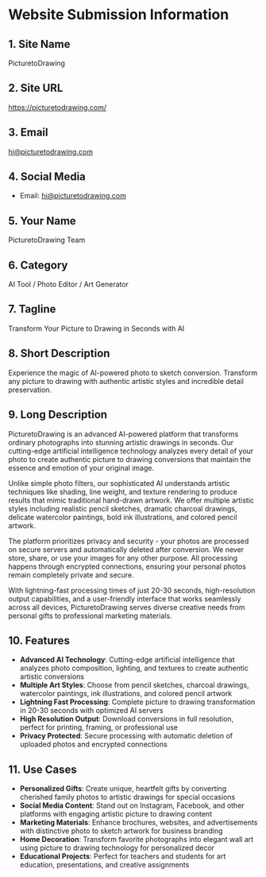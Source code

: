# Website Submission Information

## 1. Site Name
PicturetoDrawing

## 2. Site URL
https://picturetodrawing.com/

## 3. Email
hi@picturetodrawing.com

## 4. Social Media
- Email: hi@picturetodrawing.com

## 5. Your Name
PicturetoDrawing Team

## 6. Category
AI Tool / Photo Editor / Art Generator

## 7. Tagline
Transform Your Picture to Drawing in Seconds with AI

## 8. Short Description
Experience the magic of AI-powered photo to sketch conversion. Transform any picture to drawing with authentic artistic styles and incredible detail preservation.

## 9. Long Description
PicturetoDrawing is an advanced AI-powered platform that transforms ordinary photographs into stunning artistic drawings in seconds. Our cutting-edge artificial intelligence technology analyzes every detail of your photo to create authentic picture to drawing conversions that maintain the essence and emotion of your original image.

Unlike simple photo filters, our sophisticated AI understands artistic techniques like shading, line weight, and texture rendering to produce results that mimic traditional hand-drawn artwork. We offer multiple artistic styles including realistic pencil sketches, dramatic charcoal drawings, delicate watercolor paintings, bold ink illustrations, and colored pencil artwork.

The platform prioritizes privacy and security - your photos are processed on secure servers and automatically deleted after conversion. We never store, share, or use your images for any other purpose. All processing happens through encrypted connections, ensuring your personal photos remain completely private and secure.

With lightning-fast processing times of just 20-30 seconds, high-resolution output capabilities, and a user-friendly interface that works seamlessly across all devices, PicturetoDrawing serves diverse creative needs from personal gifts to professional marketing materials.

## 10. Features
- **Advanced AI Technology**: Cutting-edge artificial intelligence that analyzes photo composition, lighting, and textures to create authentic artistic conversions
- **Multiple Art Styles**: Choose from pencil sketches, charcoal drawings, watercolor paintings, ink illustrations, and colored pencil artwork
- **Lightning Fast Processing**: Complete picture to drawing transformation in 20-30 seconds with optimized AI servers
- **High Resolution Output**: Download conversions in full resolution, perfect for printing, framing, or professional use
- **Privacy Protected**: Secure processing with automatic deletion of uploaded photos and encrypted connections

## 11. Use Cases
- **Personalized Gifts**: Create unique, heartfelt gifts by converting cherished family photos to artistic drawings for special occasions
- **Social Media Content**: Stand out on Instagram, Facebook, and other platforms with engaging artistic picture to drawing content
- **Marketing Materials**: Enhance brochures, websites, and advertisements with distinctive photo to sketch artwork for business branding
- **Home Decoration**: Transform favorite photographs into elegant wall art using picture to drawing technology for personalized decor
- **Educational Projects**: Perfect for teachers and students for art education, presentations, and creative assignments
